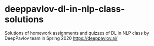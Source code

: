 # deeppavlov-dl-in-nlp-class-solutions
Solutions of homework assignments and quizzes of DL in NLP class by DeepPavlov team in Spring 2020 https://deeppavlov.ai/
